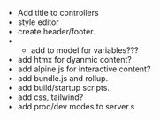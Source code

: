 - Add title to controllers
- style editor
- create header/footer.
- - add to model for variables???
- add htmx for dyanmic content?
- add alpine.js for interactive content?
- add bundle.js and rollup.
- add build/startup scripts.
- add css, tailwind?
- add prod/dev modes to server.s
